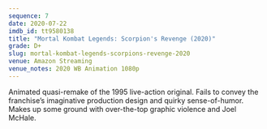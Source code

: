 ```yaml
---
sequence: 7
date: 2020-07-22
imdb_id: tt9580138
title: "Mortal Kombat Legends: Scorpion's Revenge (2020)"
grade: D+
slug: mortal-kombat-legends-scorpions-revenge-2020
venue: Amazon Streaming
venue_notes: 2020 WB Animation 1080p
---
```


Animated quasi-remake of the 1995 live-action original. <span data-snippet>Fails to convey the franchise’s imaginative production design and quirky sense-of-humor.</span> Makes up some ground with over-the-top graphic violence and Joel McHale.
